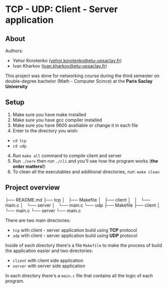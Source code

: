 # TCP - UDP: Client - Server application
## About
Authors:
- Yehor Korotenko (yehor.korotenko@etu-upsaclay.fr)
- Ivan Kharkov (ivan.kharkov@etu-upsaclay.fr)

This project was done for networking course during the third semester on double-degree bachelor (Math - Computer Scince) at the **Paris Saclay University**

## Setup
1. Make sure you have make installed
2. Make sure you have gcc compiler installed
3. Make sure you have 9600 availiable or change it in each file
3. Enter to the directory you wish:
- `cd tcp`
- `cd udp`
4. Run `make all` command to compile client and server
5. Run `./serv` then run `./cli` and you'll see how the program works (**the order matters!**)
6. To clean all the executables and additional directories, run: `make clean`

## Project overview
├── README.md
├── tcp 
│   ├── Makefile
│   ├── client
│   │   └── main.c
│   └── server
│       └── main.c
└── udp 
    ├── Makefile
    ├── client
    │   └── main.c
    └── server
        └── main.c

There are two main directories:
- `tcp` with client - server application build using **TCP** protocol
- `udp` with client - server application build using **UDP** protocol

Inside of each directory there's a file `Makefile` to make the process of build the application easier and two directories:
- `client` with client side application
- `server` with server side application

In each directory there's a `main.c` file that contains all the logic of each program.

